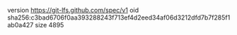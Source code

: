 version https://git-lfs.github.com/spec/v1
oid sha256:c3bad6706f0aa393288243f713ef4d2eed34af06d3212dfd7b7f285f1ab0a427
size 4895

